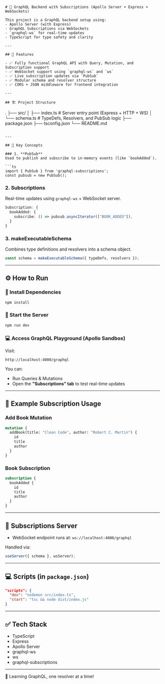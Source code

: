 ```
# 📘 GraphQL Backend with Subscriptions (Apollo Server + Express + WebSockets)

This project is a GraphQL backend setup using:
- Apollo Server (with Express)
- GraphQL Subscriptions via WebSockets
- `graphql-ws` for real-time updates
- TypeScript for type safety and clarity

---

## 🚀 Features

- ✅ Fully functional GraphQL API with Query, Mutation, and Subscription support
- ✅ WebSocket support using `graphql-ws` and `ws`
- ✅ Live subscription updates via `PubSub`
- ✅ Modular schema and resolver structure
- ✅ CORS + JSON middleware for frontend integration

---

## 🏗️ Project Structure

```

.
├── src/
│   ├── index.ts          # Server entry point (Express + HTTP + WS)
│   └── schema.ts         # TypeDefs, Resolvers, and PubSub logic
├── package.json
├── tsconfig.json
└── README.md

````

---

## 🧠 Key Concepts

### 1. **PubSub**
Used to publish and subscribe to in-memory events (like `bookAdded`).

```ts
import { PubSub } from 'graphql-subscriptions';
const pubsub = new PubSub();
````

### 2. **Subscriptions**

Real-time updates using `graphql-ws` + WebSocket server.

```ts
Subscription: {
  bookAdded: {
    subscribe: () => pubsub.asyncIterator(["BOOK_ADDED"]),
  }
}
```

### 3. **makeExecutableSchema**

Combines type definitions and resolvers into a schema object.

```ts
const schema = makeExecutableSchema({ typeDefs, resolvers });
```

---

## ⚙️ How to Run

### 🔧 Install Dependencies

```bash
npm install
```

### 🏁 Start the Server

```bash
npm run dev
```

### 💻 Access GraphQL Playground (Apollo Sandbox)

Visit:

```
http://localhost:4000/graphql
```

You can:

* Run Queries & Mutations
* Open the **"Subscriptions" tab** to test real-time updates

---

## 🔗 Example Subscription Usage

### Add Book Mutation

```graphql
mutation {
  addBook(title: "Clean Code", author: "Robert C. Martin") {
    id
    title
    author
  }
}
```

### Book Subscription

```graphql
subscription {
  bookAdded {
    id
    title
    author
  }
}
```

---

## 📡 Subscriptions Server

* WebSocket endpoint runs at:
  `ws://localhost:4000/graphql`

Handled via:

```ts
useServer({ schema }, wsServer);
```

---

## 💻 Scripts (in `package.json`)

```json
"scripts": {
  "dev": "nodemon src/index.ts",
  "start": "tsc && node dist/index.js"
}
```

---

## ✅ Tech Stack

* TypeScript
* Express
* Apollo Server
* graphql-ws
* ws
* graphql-subscriptions

---
🚀 Learning GraphQL, one resolver at a time!

